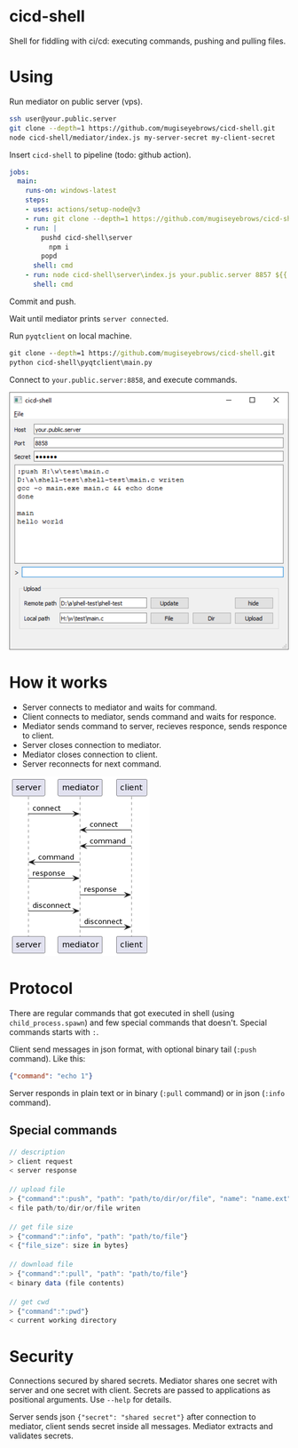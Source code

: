 # cicd-shell

Shell for fiddling with ci/cd: executing commands, pushing and pulling files.

# Using

Run mediator on public server (vps).

```bash
ssh user@your.public.server
git clone --depth=1 https://github.com/mugiseyebrows/cicd-shell.git
node cicd-shell/mediator/index.js my-server-secret my-client-secret
```

Insert `cicd-shell` to pipeline (todo: github action).

```yaml
jobs:
  main:
    runs-on: windows-latest
    steps:
    - uses: actions/setup-node@v3
    - run: git clone --depth=1 https://github.com/mugiseyebrows/cicd-shell.git
    - run: |
        pushd cicd-shell\server
          npm i
        popd
      shell: cmd
    - run: node cicd-shell\server\index.js your.public.server 8857 ${{ secrets.SERVER_SECRET }}
      shell: cmd
```

Commit and push.

Wait until mediator prints `server connected`.

Run `pyqtclient` on local machine. 

```cmd
git clone --depth=1 https://github.com/mugiseyebrows/cicd-shell.git
python cicd-shell\pyqtclient\main.py
```

Connect to `your.public.server:8858`, and execute commands.

![image](images/pyqtclient.png)

# How it works

- Server connects to mediator and waits for command.
- Client connects to mediator, sends command and waits for responce. 
- Mediator sends command to server, recieves responce, sends responce to client.
- Server closes connection to mediator. 
- Mediator closes connection to client.
- Server reconnects for next command.

![image](images/sequence-diagram.png)

# Protocol

There are regular commands that got executed in shell (using `child_process.spawn`) and few special commands that doesn't. Special commands starts with `:`.

Client send messages in json format, with optional binary tail (`:push` command). Like this:

```json
{"command": "echo 1"}
```

Server responds in plain text or in binary (`:pull` command) or in json (`:info` command).

## Special commands

```javascript
// description
> client request
< server response

// upload file
> {"command":":push", "path": "path/to/dir/or/file", "name": "name.ext", "file_size": size in bytes}binary data (file contents)
< file path/to/dir/or/file writen

// get file size
> {"command":":info", "path": "path/to/file"} 
< {"file_size": size in bytes}

// download file
> {"command":":pull", "path": "path/to/file"}
< binary data (file contents)

// get cwd
> {"command":":pwd"}
< current working directory
```

# Security

Connections secured by shared secrets. Mediator shares one secret with server and one secret with client. Secrets are passed to applications as positional arguments. Use `--help` for details.

Server sends json `{"secret": "shared secret"}` after connection to mediator, client sends secret inside all messages. Mediator extracts and validates secrets.